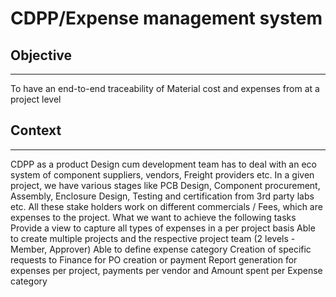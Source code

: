 # CDPP/Expense management system
## Objective
---
To have an end-to-end traceability of Material cost and expenses from at a project level

## Context
---
CDPP as a product Design cum development team has to deal with an eco system of  component suppliers, vendors, Freight providers etc. In a given project, we have various stages like PCB Design, Component procurement, Assembly, Enclosure Design, Testing and certification from 3rd party labs etc. All these stake holders work on different commercials / Fees, which are expenses to the project.
What we want to achieve the following tasks
Provide a view to capture all types of expenses in a per project basis
Able to create multiple projects and the respective project team (2 levels - Member, Approver)
Able to define expense category 
Creation of specific requests to Finance for PO creation or payment
Report generation for expenses per project, payments per vendor and Amount spent per Expense category
